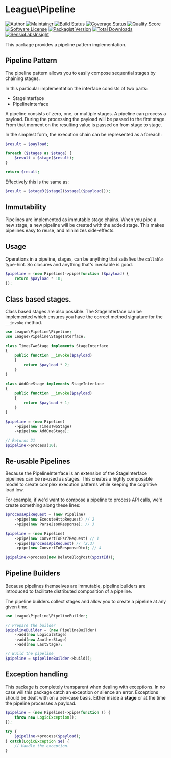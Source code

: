 # League\Pipeline

[![Author](https://img.shields.io/badge/author-@frankdejonge-blue.svg?style=flat-square)](https://twitter.com/frankdejonge)
[![Maintainer](https://img.shields.io/badge/maintainer-@shadowhand-blue.svg?style=flat-square)](https://twitter.com/shadowhand)
[![Build Status](https://img.shields.io/travis/thephpleague/pipeline/master.svg?style=flat-square)](https://travis-ci.org/thephpleague/pipeline)
[![Coverage Status](https://img.shields.io/scrutinizer/coverage/g/thephpleague/pipeline.svg?style=flat-square)](https://scrutinizer-ci.com/g/thephpleague/pipeline/code-structure)
[![Quality Score](https://img.shields.io/scrutinizer/g/thephpleague/pipeline.svg?style=flat-square)](https://scrutinizer-ci.com/g/thephpleague/pipeline)
[![Software License](https://img.shields.io/badge/license-MIT-brightgreen.svg?style=flat-square)](LICENSE)
[![Packagist Version](https://img.shields.io/packagist/v/league/pipeline.svg?style=flat-square)](https://packagist.org/packages/league/pipeline)
[![Total Downloads](https://img.shields.io/packagist/dt/league/pipeline.svg?style=flat-square)](https://packagist.org/packages/league/pipeline)
[![SensioLabsInsight](https://insight.sensiolabs.com/projects/44ebfc4c-0e97-4b47-925e-b17de7ddce4f/mini.png)](https://insight.sensiolabs.com/projects/44ebfc4c-0e97-4b47-925e-b17de7ddce4f)

This package provides a pipeline pattern implementation.

## Pipeline Pattern

The pipeline pattern allows you to easily compose sequential stages by
chaining stages.

In this particular implementation the interface consists of two parts:

* StageInterface
* PipelineInterface

A pipeline consists of zero, one, or multiple stages. A pipeline can process
a payload. During the processing the payload will be passed to the first stage.
From that moment on the resulting value is passed on from stage to stage.

In the simplest form, the execution chain can be represented as a foreach:

```php
$result = $payload;

foreach ($stages as $stage) {
    $result = $stage($result);
}

return $result;
```

Effectively this is the same as:

```php
$result = $stage3($stage2($stage1($payload)));
```

## Immutability

Pipelines are implemented as immutable stage chains. When you pipe a new
stage, a new pipeline will be created with the added stage. This makes
pipelines easy to reuse, and minimizes side-effects.

## Usage

Operations in a pipeline, stages, can be anything that satisfies the `callable`
type-hint. So closures and anything that's invokable is good.

```php
$pipeline = (new Pipeline)->pipe(function ($payload) {
    return $payload * 10;
});
```

## Class based stages.

Class based stages are also possible. The StageInterface can be implemented which
ensures you have the correct method signature for the `__invoke` method.

```php
use League\Pipeline\Pipeline;
use League\Pipeline\StageInterface;

class TimesTwoStage implements StageInterface
{
    public function __invoke($payload)
    {
        return $payload * 2;
    }
}

class AddOneStage implements StageInterface
{
    public function __invoke($payload)
    {
        return $payload + 1;
    }
}

$pipeline = (new Pipeline)
    ->pipe(new TimesTwoStage)
    ->pipe(new AddOneStage);

// Returns 21
$pipeline->process(10);
```

## Re-usable Pipelines

Because the PipelineInterface is an extension of the StageInterface
pipelines can be re-used as stages. This creates a highly composable model
to create complex execution patterns while keeping the cognitive load low.

For example, if we'd want to compose a pipeline to process API calls, we'd create
something along these lines:

```php
$processApiRequest = (new Pipeline)
    ->pipe(new ExecuteHttpRequest) // 2
    ->pipe(new ParseJsonResponse); // 3
    
$pipeline = (new Pipeline)
    ->pipe(new ConvertToPsr7Request) // 1
    ->pipe($processApiRequest) // (2,3)
    ->pipe(new ConvertToResponseDto); // 4 
    
$pipeline->process(new DeleteBlogPost($postId));
```

## Pipeline Builders

Because pipelines themselves are immutable, pipeline builders are introduced to
facilitate distributed composition of a pipeline.

The pipeline builders collect stages and allow you to create a pipeline at
any given time.

```php
use League\Pipeline\PipelineBuilder;

// Prepare the builder
$pipelineBuilder = (new PipelineBuilder)
    ->add(new LogicalStage)
    ->add(new AnotherStage)
    ->add(new LastStage);

// Build the pipeline
$pipeline = $pipelineBuilder->build();
```

## Exception handling

This package is completely transparent when dealing with exceptions. In no case
will this package catch an exception or silence an error. Exceptions should be
dealt with on a per-case basis. Either inside a __stage__ or at the time the
pipeline processes a payload.

```php
$pipeline = (new Pipeline)->pipe(function () {
    throw new LogicException();
});
    
try {
    $pipeline->process($payload);
} catch(LogicException $e) {
    // Handle the exception.
}
```
